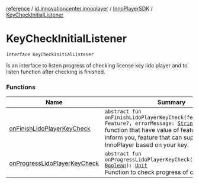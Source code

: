[reference](../../../index.md) / [id.innovationcenter.innoplayer](../../index.md) / [InnoPlayerSDK](../index.md) / [KeyCheckInitialListener](./index.md)

# KeyCheckInitialListener

`interface KeyCheckInitialListener`

Is an interface to listen progress of checking license key lido player and to listen function after checking is finished.

### Functions

| Name | Summary |
|---|---|
| [onFinishLidoPlayerKeyCheck](on-finish-lido-player-key-check.md) | `abstract fun onFinishLidoPlayerKeyCheck(feature: Feature?, errorMessage: `[`String`](https://kotlinlang.org/api/latest/jvm/stdlib/kotlin/-string/index.html)`?): `[`Unit`](https://kotlinlang.org/api/latest/jvm/stdlib/kotlin/-unit/index.html)<br>function that have value of feature that can inform you, feature that can supported by InnoPlayer based on your key. |
| [onProgressLidoPlayerKeyCheck](on-progress-lido-player-key-check.md) | `abstract fun onProgressLidoPlayerKeyCheck(isShowProgress: `[`Boolean`](https://kotlinlang.org/api/latest/jvm/stdlib/kotlin/-boolean/index.html)`): `[`Unit`](https://kotlinlang.org/api/latest/jvm/stdlib/kotlin/-unit/index.html)<br>Function to check progress of checking key |
